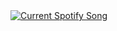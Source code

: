 <a href="https://github.com/tthn0/Spotify-Readme">
  <img src="spotify-readme-rosy-three.vercel.app" alt="Current Spotify Song">
</a>
